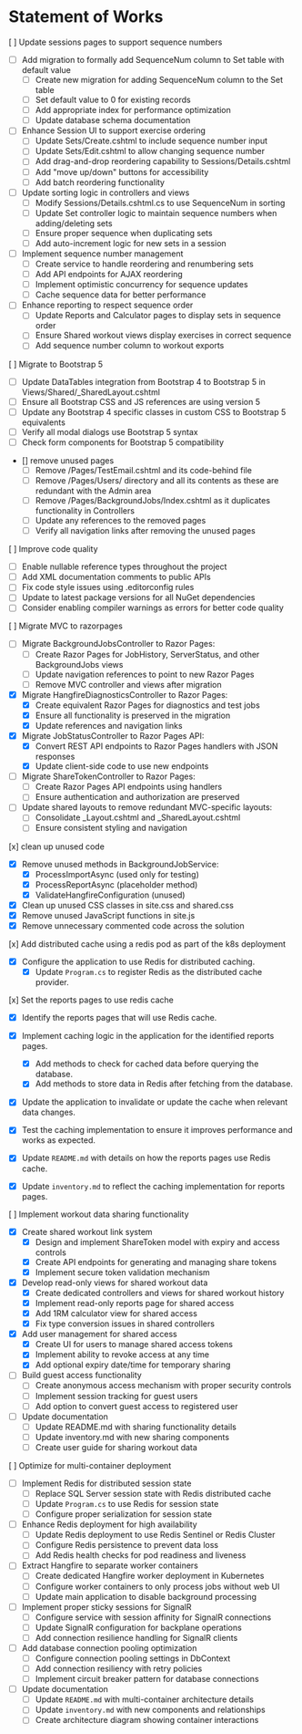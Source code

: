 # Statement of Works

[ ] Update sessions pages to support sequence numbers
 - [ ] Add migration to formally add SequenceNum column to Set table with default value
   - [ ] Create new migration for adding SequenceNum column to the Set table
   - [ ] Set default value to 0 for existing records
   - [ ] Add appropriate index for performance optimization
   - [ ] Update database schema documentation

 - [ ] Enhance Session UI to support exercise ordering
   - [ ] Update Sets/Create.cshtml to include sequence number input
   - [ ] Update Sets/Edit.cshtml to allow changing sequence number
   - [ ] Add drag-and-drop reordering capability to Sessions/Details.cshtml
   - [ ] Add "move up/down" buttons for accessibility
   - [ ] Add batch reordering functionality

 - [ ] Update sorting logic in controllers and views
   - [ ] Modify Sessions/Details.cshtml.cs to use SequenceNum in sorting
   - [ ] Update Set controller logic to maintain sequence numbers when adding/deleting sets
   - [ ] Ensure proper sequence when duplicating sets
   - [ ] Add auto-increment logic for new sets in a session

 - [ ] Implement sequence number management
   - [ ] Create service to handle reordering and renumbering sets
   - [ ] Add API endpoints for AJAX reordering
   - [ ] Implement optimistic concurrency for sequence updates
   - [ ] Cache sequence data for better performance

 - [ ] Enhance reporting to respect sequence order
   - [ ] Update Reports and Calculator pages to display sets in sequence order
   - [ ] Ensure Shared workout views display exercises in correct sequence
   - [ ] Add sequence number column to workout exports

[ ] Migrate to Bootstrap 5
   - [ ] Update DataTables integration from Bootstrap 4 to Bootstrap 5 in Views/Shared/_SharedLayout.cshtml
   - [ ] Ensure all Bootstrap CSS and JS references are using version 5
   - [ ] Update any Bootstrap 4 specific classes in custom CSS to Bootstrap 5 equivalents
   - [ ] Verify all modal dialogs use Bootstrap 5 syntax
   - [ ] Check form components for Bootstrap 5 compatibility
 - [] remove unused pages
   - [ ] Remove /Pages/TestEmail.cshtml and its code-behind file
   - [ ] Remove /Pages/Users/ directory and all its contents as these are redundant with the Admin area
   - [ ] Remove /Pages/BackgroundJobs/Index.cshtml as it duplicates functionality in Controllers
   - [ ] Update any references to the removed pages
   - [ ] Verify all navigation links after removing the unused pages
 
 [ ] Improve code quality
   - [ ] Enable nullable reference types throughout the project
   - [ ] Add XML documentation comments to public APIs
   - [ ] Fix code style issues using .editorconfig rules
   - [ ] Update to latest package versions for all NuGet dependencies
   - [ ] Consider enabling compiler warnings as errors for better code quality
 
 [ ] Migrate MVC to razorpages
   - [ ] Migrate BackgroundJobsController to Razor Pages:
     - [ ] Create Razor Pages for JobHistory, ServerStatus, and other BackgroundJobs views
     - [ ] Update navigation references to point to new Razor Pages
     - [ ] Remove MVC controller and views after migration
   - [x] Migrate HangfireDiagnosticsController to Razor Pages:
     - [x] Create equivalent Razor Pages for diagnostics and test jobs
     - [x] Ensure all functionality is preserved in the migration
     - [x] Update references and navigation links
   - [x] Migrate JobStatusController to Razor Pages API:
     - [x] Convert REST API endpoints to Razor Pages handlers with JSON responses
     - [x] Update client-side code to use new endpoints
   - [ ] Migrate ShareTokenController to Razor Pages:
     - [ ] Create Razor Pages API endpoints using handlers
     - [ ] Ensure authentication and authorization are preserved
   - [ ] Update shared layouts to remove redundant MVC-specific layouts:
     - [ ] Consolidate _Layout.cshtml and _SharedLayout.cshtml
     - [ ] Ensure consistent styling and navigation

[x] clean up unused code
  - [x] Remove unused methods in BackgroundJobService:
    - [x] ProcessImportAsync (used only for testing)
    - [x] ProcessReportAsync (placeholder method)
    - [x] ValidateHangfireConfiguration (unused)
  - [x] Clean up unused CSS classes in site.css and shared.css
  - [x] Remove unused JavaScript functions in site.js
  - [x] Remove unnecessary commented code across the solution

[x] Add distributed cache using a redis pod as part of the k8s deployment
 - [x] Configure the application to use Redis for distributed caching.
   - [x] Update `Program.cs` to register Redis as the distributed cache provider.

[x] Set the reports pages to use redis cache
 - [x] Identify the reports pages that will use Redis cache.
 - [x] Implement caching logic in the application for the identified reports pages.
   - [x] Add methods to check for cached data before querying the database.
   - [x] Add methods to store data in Redis after fetching from the database.
 - [x] Update the application to invalidate or update the cache when relevant data changes.
 - [x] Test the caching implementation to ensure it improves performance and works as expected.
 - [x] Update `README.md` with details on how the reports pages use Redis cache.
 - [x] Update `inventory.md` to reflect the caching implementation for reports pages.



[ ] Implement workout data sharing functionality
 - [x] Create shared workout link system
   - [x] Design and implement ShareToken model with expiry and access controls
   - [x] Create API endpoints for generating and managing share tokens
   - [x] Implement secure token validation mechanism
 - [x] Develop read-only views for shared workout data
   - [x] Create dedicated controllers and views for shared workout history
   - [x] Implement read-only reports page for shared access
   - [x] Add 1RM calculator view for shared access
   - [x] Fix type conversion issues in shared controllers
 - [x] Add user management for shared access
   - [x] Create UI for users to manage shared access tokens
   - [x] Implement ability to revoke access at any time
   - [x] Add optional expiry date/time for temporary sharing
 - [ ] Build guest access functionality
   - [ ] Create anonymous access mechanism with proper security controls
   - [ ] Implement session tracking for guest users
   - [ ] Add option to convert guest access to registered user
 - [ ] Update documentation
   - [ ] Update README.md with sharing functionality details
   - [ ] Update inventory.md with new sharing components
   - [ ] Create user guide for sharing workout data

[ ] Optimize for multi-container deployment
 - [ ] Implement Redis for distributed session state
   - [ ] Replace SQL Server session state with Redis distributed cache
   - [ ] Update `Program.cs` to use Redis for session state
   - [ ] Configure proper serialization for session state
 - [ ] Enhance Redis deployment for high availability
   - [ ] Update Redis deployment to use Redis Sentinel or Redis Cluster
   - [ ] Configure Redis persistence to prevent data loss
   - [ ] Add Redis health checks for pod readiness and liveness
 - [ ] Extract Hangfire to separate worker containers
   - [ ] Create dedicated Hangfire worker deployment in Kubernetes
   - [ ] Configure worker containers to only process jobs without web UI
   - [ ] Update main application to disable background processing
 - [ ] Implement proper sticky sessions for SignalR
   - [ ] Configure service with session affinity for SignalR connections
   - [ ] Update SignalR configuration for backplane operations
   - [ ] Add connection resilience handling for SignalR clients
 - [ ] Add database connection pooling optimization
   - [ ] Configure connection pooling settings in DbContext
   - [ ] Add connection resiliency with retry policies
   - [ ] Implement circuit breaker pattern for database connections
 - [ ] Update documentation
   - [ ] Update `README.md` with multi-container architecture details
   - [ ] Update `inventory.md` with new components and relationships
   - [ ] Create architecture diagram showing container interactions
